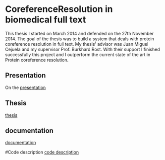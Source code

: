 CoreferenceResolution in biomedical full text
=====================
This thesis I started on March 2014 and defended on the 27th November 2014. The goal of the thesis was to build a system that deals with protein coreference resolution in full text. 
My thesis' advisor was Juan Miguel Cejuela and my supervisor Prof. Burkhard Rost. With their support I finished successfully this project and I outperform the current state of the art in Protein coreference resolution. 


## Presentation
On the
 [presentation](https://www.slideshare.net/secret/r8u8yQp0KrZufM) 

## Thesis 
[thesis](https://drive.google.com/file/d/0BxKilvn7au3WalpTdDZsbXRnYzQ/view?usp=sharing) 

## documentation
[documentation](https://github.com/kujta1/CoreferenceResolution/wiki)

#Code description
[code description](https://github.com/kujta1/CoreferenceResolution/wiki/Code-documentation)
